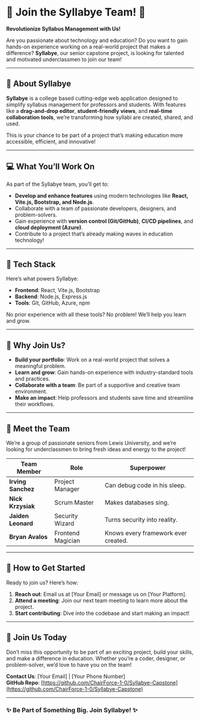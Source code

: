 # 🚀 Join the Syllabye Team! 🚀  

**Revolutionize Syllabus Management with Us!**

Are you passionate about technology and education? Do you want to gain hands-on experience working on a real-world project that makes a difference? **Syllabye**, our senior capstone project, is looking for talented and motivated underclassmen to join our team!  

---

## 🌟 About Syllabye  

**Syllabye** is a college based cutting-edge web application designed to simplify syllabus management for professors and students. With features like a **drag-and-drop editor**, **student-friendly views**, and **real-time collaboration tools**, we’re transforming how syllabi are created, shared, and used.  

This is your chance to be part of a project that’s making education more accessible, efficient, and innovative!

---

## 💻 What You’ll Work On  

As part of the Syllabye team, you’ll get to:  

- **Develop and enhance features** using modern technologies like **React, Vite.js, Bootstrap, and Node.js**.  
- Collaborate with a team of passionate developers, designers, and problem-solvers.  
- Gain experience with **version control (Git/GitHub)**, **CI/CD pipelines**, and **cloud deployment (Azure)**.  
- Contribute to a project that’s already making waves in education technology!  

---

## 🔧 Tech Stack  

Here’s what powers Syllabye:  

- **Frontend**: React, Vite.js, Bootstrap  
- **Backend**: Node.js, Express.js  
- **Tools**: Git, GitHub, Azure, npm  

No prior experience with all these tools? No problem! We’ll help you learn and grow.  

---

## 🎯 Why Join Us?  

- **Build your portfolio**: Work on a real-world project that solves a meaningful problem.  
- **Learn and grow**: Gain hands-on experience with industry-standard tools and practices.  
- **Collaborate with a team**: Be part of a supportive and creative team environment.  
- **Make an impact**: Help professors and students save time and streamline their workflows.  

---

## 👥 Meet the Team  

We’re a group of passionate seniors from Lewis University, and we’re looking for underclassmen to bring fresh ideas and energy to the project!  

| Team Member        | Role                          | Superpower                          |
|--------------------|-------------------------------|-------------------------------------|
| **Irving Sanchez**  | Project Manager               | Can debug code in his sleep.        |
| **Nick Krzysiak**   | Scrum Master                  | Makes databases sing.               |
| **Jaiden Leonard**  | Security Wizard               | Turns security into reality.        |
| **Bryan Avalos**    | Frontend Magician             | Knows every framework ever created. |

---

## 🚀 How to Get Started  

Ready to join us? Here’s how:  

1. **Reach out**: Email us at [Your Email] or message us on [Your Platform].  
2. **Attend a meeting**: Join our next team meeting to learn more about the project.  
3. **Start contributing**: Dive into the codebase and start making an impact!  

---

## 📅 Join Us Today

Don’t miss this opportunity to be part of an exciting project, build your skills, and make a difference in education. Whether you’re a coder, designer, or problem-solver, we’d love to have you on the team!  

**Contact Us**: [Your Email] | [Your Phone Number]  
**GitHub Repo**: [https://github.com/ChairForce-1-0/Syllabye-Capstone](https://github.com/ChairForce-1-0/Syllabye-Capstone)  

---

### ✨ Be Part of Something Big. Join Syllabye! ✨
